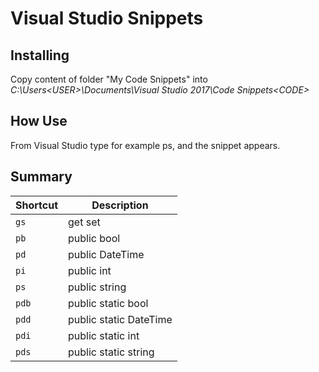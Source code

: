 # Visual Studio Snippets<br>

## Installing 
Copy content of folder "My Code Snippets" into *C:\Users\<USER>\Documents\Visual Studio 2017\Code Snippets\<CODE>*

## How Use
From Visual Studio type for example ps, and the snippet appears.

## Summary

| Shortcut | Description |
| -------- | ---- |
| `gs` | get set |
| `pb` | public bool |
| `pd` | public DateTime |
| `pi` | public int |
| `ps` | public string |
| `pdb` | public static bool |
| `pdd` | public static DateTime |
| `pdi` | public static int |
| `pds` | public static string |


